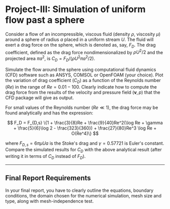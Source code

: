 # Project-III: Simulation of uniform flow past a sphere

Consider a flow of an incompressible, viscous fluid (density $\rho$, viscosity $\mu$) around a sphere of radius $a$ placed in a uniform stream $U$. The fluid will exert a drag force on the sphere, which is denoted as, say, $F_D$. The drag coefficient, defined as the drag force nondimensionalized by $\rho U^2/2$ and the projected area $\pi a^2$, is $C_D = F_D / (\rho U^2 \pi a^2 / 2)$.

Simulate the flow around the sphere using computational fluid dynamics (CFD) software such as ANSYS, COMSOL or OpenFOAM (your choice). Plot the variation of drag coefficient ($C_D$) as a function of the Reynolds number ($Re$) in the range of $Re = 0.01 - 100$. Clearly indicate how to compute the drag force from the results of the velocity and pressure field ($\mathbf{v}, p$) that the CFD package will give as output.

For small values of the Reynolds number ($Re \ll 1$), the drag force may be found analytically and has the expression:

$$
F_D = F_{D,s} \{1 + \frac{3}{8}Re + \frac{9}{40}Re^2(\log Re + \gamma + \frac{5}{6}\log 2 - \frac{323}{360}) + \frac{27}{80}Re^3 \log Re + O(Re^4)\}
$$

where $F_{D,s} = 6\pi\mu U a$ is the Stoke's drag and $\gamma = 0.57721$ is Euler's constant. Compare the simulated results for $C_D$ with the above analytical result (after writing it in terms of $C_D$ instead of $F_D$).

---

## Final Report Requirements

In your final report, you have to clearly outline the equations, boundary conditions, the domain chosen for the numerical simulation, mesh size and type, along with mesh-independence test.
